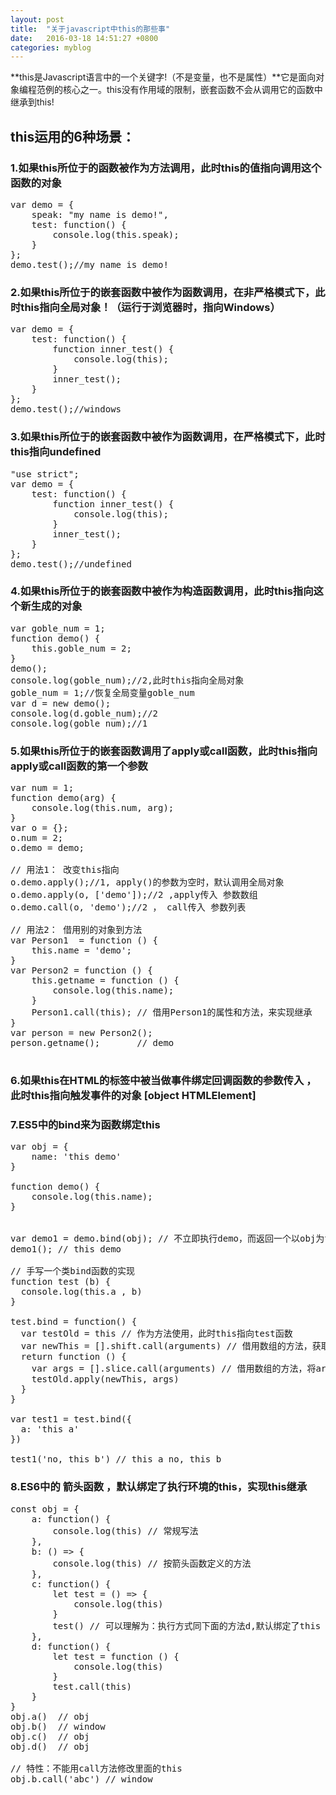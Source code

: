 ```yaml
---
layout: post
title:  "关于javascript中this的那些事"
date:   2016-03-18 14:51:27 +0800
categories: myblog
---
```


**this是Javascript语言中的一个关键字!（不是变量，也不是属性）**它是面向对象编程范例的核心之一。this没有作用域的限制，嵌套函数不会从调用它的函数中继承到this!

## this运用的6种场景：

### 1.如果this所位于的函数被作为方法调用，此时this的值指向调用这个函数的对象
<pre class="brush:js;">
var demo = {
    speak: "my name is demo!",
    test: function() {
        console.log(this.speak);
    }
};
demo.test();//my name is demo!
</pre>

### 2.如果this所位于的嵌套函数中被作为函数调用，在非严格模式下，此时this指向全局对象！（运行于浏览器时，指向Windows）
<pre class="brush:js;">
var demo = {
    test: function() {
        function inner_test() {
            console.log(this);
        }
        inner_test();
    }
};
demo.test();//windows
</pre>

### 3.如果this所位于的嵌套函数中被作为函数调用，在严格模式下，此时this指向undefined
<pre class="brush:js;">
"use strict";
var demo = {
    test: function() {
        function inner_test() {
            console.log(this);
        }
        inner_test();
    }
};
demo.test();//undefined
</pre>

### 4.如果this所位于的嵌套函数中被作为构造函数调用，此时this指向这个新生成的对象
<pre class="brush:js;">
var goble_num = 1;
function demo() {
    this.goble_num = 2;
}
demo();
console.log(goble_num);//2,此时this指向全局对象
goble_num = 1;//恢复全局变量goble_num
var d = new demo();
console.log(d.goble_num);//2
console.log(goble_num);//1
</pre>

### 5.如果this所位于的嵌套函数调用了apply或call函数，此时this指向apply或call函数的第一个参数
<pre class="brush:js;">
var num = 1;
function demo(arg) {
    console.log(this.num, arg);
}
var o = {};
o.num = 2;
o.demo = demo;

// 用法1： 改变this指向
o.demo.apply();//1, apply()的参数为空时，默认调用全局对象
o.demo.apply(o, ['demo']);//2 ,apply传入 参数数组
o.demo.call(o, 'demo');//2 ， call传入 参数列表

// 用法2： 借用别的对象到方法
var Person1  = function () {
    this.name = 'demo';
}
var Person2 = function () {
    this.getname = function () {
        console.log(this.name);
    }
    Person1.call(this); // 借用Person1的属性和方法，来实现继承
}
var person = new Person2();
person.getname();       // demo

</pre>

### 6.如果this在HTML的标签中被当做事件绑定回调函数的参数传入 ，此时this指向触发事件的对象 [object HTMLElement]

### 7.ES5中的bind来为函数绑定this
<pre class="brush:js;">
var obj = {
    name: 'this demo'
}

function demo() {
    console.log(this.name);
}


var demo1 = demo.bind(obj); // 不立即执行demo，而返回一个以obj为this的新函数demo1
demo1(); // this demo

// 手写一个类bind函数的实现
function test (b) {
  console.log(this.a , b)
}

test.bind = function() {
  var testOld = this // 作为方法使用，此时this指向test函数
  var newThis = [].shift.call(arguments) // 借用数组的方法，获取第一个参数
  return function () {
    var args = [].slice.call(arguments) // 借用数组的方法，将arguments转换为数组
    testOld.apply(newThis, args)
  }
}

var test1 = test.bind({
  a: 'this a'
})

test1('no, this b') // this a no, this b
</pre>

### 8.ES6中的 箭头函数 ，默认绑定了执行环境的this，实现this继承
<pre class="brush:js;">
const obj = {
    a: function() {
        console.log(this) // 常规写法
    },
    b: () => {
        console.log(this) // 按箭头函数定义的方法
    },
    c: function() {
        let test = () => {
            console.log(this)
        }
        test() // 可以理解为：执行方式同下面的方法d,默认绑定了this
    },
    d: function() {
        let test = function () {
            console.log(this)
        }
        test.call(this)
    }
}
obj.a()  // obj
obj.b()  // window
obj.c()  // obj
obj.d()  // obj

// 特性：不能用call方法修改里面的this
obj.b.call('abc') // window
</pre>